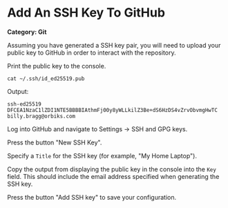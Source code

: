 # Add An SSH Key To GitHub

__Category: Git__

Assuming you have generated a SSH key pair, you will need to upload your public key to GitHub in order to interact with the repository.

Print the public key to the console.

```shell
cat ~/.ssh/id_ed25519.pub 
```

Output:

```shell
ssh-ed25519 DFCEA1NzaC1lZDI1NTE5BBBBIAthmFj00y8yWLLkilZ3Be+dS6HzDS4vZrvObvmgHwTC billy.bragg@orbiks.com
```

Log into GitHub and navigate to Settings -> SSH and GPG keys.

Press the button "New SSH Key".

Specify a `Title` for the SSH key (for example, "My Home Laptop").

Copy the output from displaying the public key in the console into the `Key` field.  This should include the email address specified when generating the SSH key.

Press the button "Add SSH key" to save your configuration.
